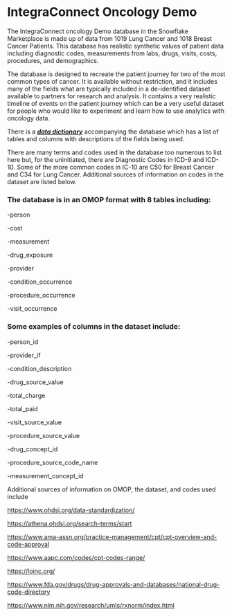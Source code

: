 # IntegraConnect Oncology Demo
The IntegraConnect oncology Demo database in the Snowflake Marketplace is made up of data from 1019 Lung Cancer and 1018 Breast Cancer Patients. This database has realistic synthetic values of patient data including diagnostic codes, measurements from labs, drugs, visits, costs, procedures, and demographics.

The database is designed to recreate the patient journey for two of the most common types of cancer. It is available without restriction, and it includes many of the fields what are typically included in a de-identified dataset available to partners for research and analysis. It contains a very realistic timeline of events on the patient journey which can be a very useful dataset for people who would like to experiment and learn how to use analytics with oncology data.

There is a **_[data dictionary](Integra_Connect_Demo_Data_DictionaryV4.csv)_** accompanying the database which has a list of tables and columns with descriptions of the fields being used.

There are many terms and codes used in the database too numerous to list here but, for the uninitiated, there are Diagnostic Codes in ICD-9 and ICD-10. Some of the more common codes in IC-10 are C50 for Breast Cancer and C34 for Lung Cancer. Additional sources of information on codes in the dataset are listed below.



### The database is in an OMOP format with 8 tables including: 

  -person
  
  -cost
  
  -measurement
  
  -drug_exposure
  
  -provider
  
  -condition_occurrence
  
  -procedure_occurrence
  
  -visit_occurrence

### Some examples of columns in the dataset include:

  -person_id
  
  -provider_if
  
  -condition_description
  
  -drug_source_value
  
  -total_charge
  
  -total_paid
  
  -visit_source_value
  
  -procedure_source_value
  
  -drug_concept_id
  
  -procedure_source_code_name
  
  -measurement_concept_id



Additional sources of information on OMOP, the dataset, and codes used include

https://www.ohdsi.org/data-standardization/

https://athena.ohdsi.org/search-terms/start

https://www.ama-assn.org/practice-management/cpt/cpt-overview-and-code-approval

https://www.aapc.com/codes/cpt-codes-range/

https://loinc.org/

https://www.fda.gov/drugs/drug-approvals-and-databases/national-drug-code-directory

https://www.nlm.nih.gov/research/umls/rxnorm/index.html
